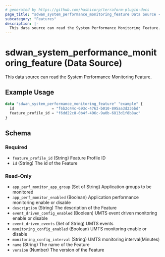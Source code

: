 ```yaml
---
# generated by https://github.com/hashicorp/terraform-plugin-docs
page_title: "sdwan_system_performance_monitoring_feature Data Source - terraform-provider-sdwan"
subcategory: "Features"
description: |-
  This data source can read the System Performance Monitoring Feature.
---
```


# sdwan_system_performance_monitoring_feature (Data Source)

This data source can read the System Performance Monitoring Feature.

## Example Usage

```terraform
data "sdwan_system_performance_monitoring_feature" "example" {
  id                 = "f6b2c44c-693c-4763-b010-895aa3d236bd"
  feature_profile_id = "f6dd22c8-0b4f-496c-9a0b-6813d1f8b8ac"
}
```

<!-- schema generated by tfplugindocs -->
## Schema

### Required

- `feature_profile_id` (String) Feature Profile ID
- `id` (String) The id of the Feature

### Read-Only

- `app_perf_monitor_app_group` (Set of String) Application groups to be monitored
- `app_perf_monitor_enabled` (Boolean) Application performance monitoring enable or disable
- `description` (String) The description of the Feature
- `event_driven_config_enabled` (Boolean) UMTS event driven monitoring enable or disable
- `event_driven_events` (Set of String) UMTS events
- `monitoring_config_enabled` (Boolean) UMTS monitoring enable or disable
- `monitoring_config_interval` (String) UMTS monitoring interval(Minutes)
- `name` (String) The name of the Feature
- `version` (Number) The version of the Feature
